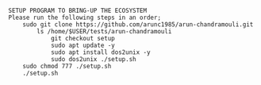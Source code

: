 
> 
	SETUP PROGRAM TO BRING-UP THE ECOSYSTEM
	Please run the following steps in an order;
		sudo git clone https://github.com/arunc1985/arun-chandramouli.git
	        ls /home/$USER/tests/arun-chandramouli
                git checkout setup
                sudo apt update -y
                sudo apt install dos2unix -y
                sudo dos2unix ./setup.sh
 		sudo chmod 777 ./setup.sh
		./setup.sh  
